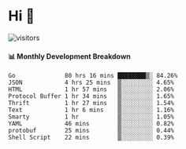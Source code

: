 # Hi 👋
 
![visitors](https://visitor-badge.glitch.me/badge?page_id=sorcererxw.sorcererx)

#### 📊 Monthly Development Breakdown

<!--START_SECTION:waka-->
```text
Go              80 hrs 16 mins ████████▒░ 84.26%
JSON            4 hrs 25 mins  ▒░░░░░░░░░ 4.65%
HTML            1 hr 57 mins   ▒░░░░░░░░░ 2.06%
Protocol Buffer 1 hr 34 mins   ▒░░░░░░░░░ 1.65%
Thrift          1 hr 27 mins   ▒░░░░░░░░░ 1.54%
Text            1 hr 6 mins    ▒░░░░░░░░░ 1.16%
Smarty          1 hr           ▒░░░░░░░░░ 1.05%
YAML            46 mins        ▒░░░░░░░░░ 0.82%
protobuf        25 mins        ▒░░░░░░░░░ 0.44%
Shell Script    22 mins        ▒░░░░░░░░░ 0.39%
```
<!--END_SECTION:waka-->
